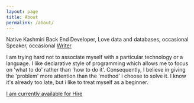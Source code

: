 ```yaml
---
layout: page
title: About
permalink: /about/
---
```

<div class="about">
	<p>Native Kashmiri Back End Developer, Love data and databases, occasional Speaker, occasional
	     <a class = "links" href="https://medium.com/@nidaismailshah">Writer</a></p>
	<p>I am trying hard not to associate myself with a particular technology or a language. I like declarative style of programming which allows me to focus on 'what to do' rather than 'how to do it'. Consequently, I believe in giving the 'problem' more attention than the 'method' i choose to solve it. I know it's already too late, but i like to treat myself as a beginner.</p>
</div>
<div class="hire"><a href="mailto:{{ site.email }}"><p>I am currently available for Hire</p></a></div>